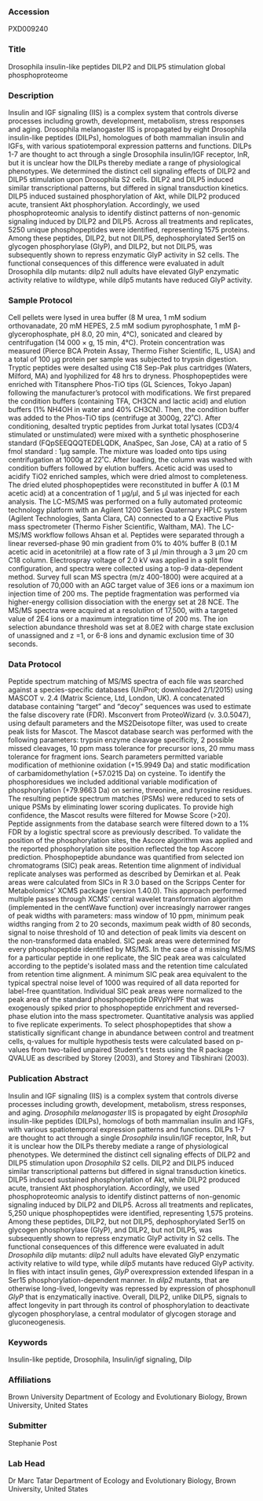 ### Accession
PXD009240

### Title
Drosophila insulin-like peptides DILP2 and DILP5 stimulation global phosphoproteome

### Description
Insulin and IGF signaling (IIS) is a complex system that controls diverse processes including growth, development, metabolism, stress responses and aging. Drosophila melanogaster IIS is propagated by eight Drosophila insulin-like peptides (DILPs), homologues of both mammalian insulin and IGFs, with various spatiotemporal expression patterns and functions. DILPs 1-7 are thought to act through a single Drosophila insulin/IGF receptor, InR, but it is unclear how the DILPs thereby mediate a range of physiological phenotypes. We determined the distinct cell signaling effects of DILP2 and DILP5 stimulation upon Drosophila S2 cells. DILP2 and DILP5 induced similar transcriptional patterns, but differed in signal transduction kinetics.  DILP5 induced sustained phosphorylation of Akt, while DILP2 produced acute, transient Akt phosphorylation. Accordingly, we used phosphoproteomic analysis to identify distinct patterns of non-genomic signaling induced by DILP2 and DILP5. Across all treatments and replicates, 5250 unique phosphopeptides were identified, representing 1575 proteins. Among these peptides, DILP2, but not DILP5, dephosphorylated Ser15 on glycogen phosphorylase (GlyP), and DILP2, but not DILP5, was subsequently shown to repress enzymatic GlyP activity in S2 cells. The functional consequences of this difference were evaluated in adult Drosophila dilp mutants: dilp2 null adults have elevated GlyP enzymatic activity relative to wildtype, while dilp5 mutants have reduced GlyP activity.

### Sample Protocol
Cell pellets were lysed in urea buffer (8 M urea, 1 mM sodium orthovanadate, 20 mM HEPES, 2.5 mM sodium pyrophosphate, 1 mM β-glycerophosphate, pH 8.0, 20 min, 4°C), sonicated and cleared by centrifugation (14 000 × g, 15 min, 4°C). Protein concentration was measured (Pierce BCA Protein Assay, Thermo Fisher Scientific, IL, USA) and a total of 100 μg protein per sample was subjected to trypsin digestion. Tryptic peptides were desalted using C18 Sep-Pak plus cartridges (Waters, Milford, MA) and lyophilized for 48 hrs to dryness. Phosphopeptides were enriched with Titansphere Phos-TiO tips (GL Sciences, Tokyo Japan) following the manufacturer’s protocol with modifications. We first prepared the condition buffers (containing TFA, CH3CN and lactic acid) and elution buffers (1% NH4OH in water and 40% CH3CN). Then, the condition buffer was added to the Phos-TiO tips (centrifuge at 3000g, 22˚C). After conditioning, desalted tryptic peptides from Jurkat total lysates (CD3/4 stimulated or unstimulated) were mixed with a synthetic phosphoserine standard (FQpSEEQQQTEDELQDK, AnaSpec, San Jose, CA) at a ratio of 5 fmol standard : 1μg sample. The mixture was loaded onto tips using centrifugation at 1000g at 22˚C. After loading, the column was washed with condition buffers followed by elution buffers. Acetic acid was used to acidify TiO2 enriched samples, which were dried almost to completeness. The dried eluted phosphopeptides were reconstituted in buffer A (0.1 M acetic acid) at a concentration of 1 μg/μl, and 5 μl was injected for each analysis. The LC-MS/MS was performed on a fully automated proteomic technology platform with an Agilent 1200 Series Quaternary HPLC system (Agilent Technologies, Santa Clara, CA) connected to a Q Exactive Plus mass spectrometer (Thermo Fisher Scientific, Waltham, MA). The LC-MS/MS workflow follows Ahsan et al. Peptides were separated through a linear reversed-phase 90 min gradient from 0% to 40% buffer B (0.1 M acetic acid in acetonitrile) at a flow rate of 3 μl /min through a 3 μm 20 cm C18 column. Electrospray voltage of 2.0 kV was applied in a split flow configuration, and spectra were collected using a top-9 data-dependent method. Survey full scan MS spectra (m/z 400-1800) were acquired at a resolution of 70,000 with an AGC target value of 3E6 ions or a maximum ion injection time of 200 ms. The peptide fragmentation was performed via higher-energy collision dissociation with the energy set at 28 NCE. The MS/MS spectra were acquired at a resolution of 17,500, with a targeted value of 2E4 ions or a maximum integration time of 200 ms. The ion selection abundance threshold was set at 8.0E2 with charge state exclusion of unassigned and z =1, or 6-8 ions and dynamic exclusion time of 30 seconds.

### Data Protocol
Peptide spectrum matching of MS/MS spectra of each file was searched against a species-specific databases (UniProt; downloaded 2/1/2015) using MASCOT v. 2.4 (Matrix Science, Ltd, London, UK). A concatenated database containing “target” and “decoy” sequences was used to estimate the false discovery rate (FDR). Msconvert from ProteoWizard (v. 3.0.5047), using default parameters and the MS2Deisotope filter, was used to create peak lists for Mascot. The Mascot database search was performed with the following parameters: trypsin enzyme cleavage specificity, 2 possible missed cleavages, 10 ppm mass tolerance for precursor ions, 20 mmu mass tolerance for fragment ions. Search parameters permitted variable modification of methionine oxidation (+15.9949 Da) and static modification of carbamidomethylation (+57.0215 Da) on cysteine. To identify the phosphoresidues we included additional variable modification of phosphorylation (+79.9663 Da) on serine, threonine, and tyrosine residues. The resulting peptide spectrum matches (PSMs) were reduced to sets of unique PSMs by eliminating lower scoring duplicates. To provide high confidence, the Mascot results were filtered for Mowse Score (>20). Peptide assignments from the database search were filtered down to a 1% FDR by a logistic spectral score as previously described. To validate the position of the phosphorylation sites, the Ascore algorithm was applied and the reported phosphorylation site position reflected the top Ascore prediction. Phosphopeptide abundance was quantified from selected ion chromatograms (SIC) peak areas. Retention time alignment of individual replicate analyses was performed as described by Demirkan et al. Peak areas were calculated from SICs in R 3.0 based on the Scripps Center for Metabolomics’ XCMS package (version 1.40.0). This approach performed multiple passes through XCMS’ central wavelet transformation algorithm (implemented in the centWave function) over increasingly narrower ranges of peak widths with parameters: mass window of 10 ppm, minimum peak widths ranging from 2 to 20 seconds, maximum peak width of 80 seconds, signal to noise threshold of 10 and detection of peak limits via descent on the non-transformed data enabled. SIC peak areas were determined for every phosphopeptide identified by MS/MS. In the case of a missing MS/MS for a particular peptide in one replicate, the SIC peak area was calculated according to the peptide's isolated mass and the retention time calculated from retention time alignment. A minimum SIC peak area equivalent to the typical spectral noise level of 1000 was required of all data reported for label-free quantitation. Individual SIC peak areas were normalized to the peak area of the standard phosphopeptide DRVpYHPF that was exogenously spiked prior to phosphopeptide enrichment and reversed-phase elution into the mass spectrometer. Quantitative analysis was applied to five replicate experiments. To select phosphopeptides that show a statistically significant change in abundance between control and treatment cells, q-values for multiple hypothesis tests were calculated based on p-values from two-tailed unpaired Student’s t tests using the R package QVALUE as described by Storey (2003), and Storey and Tibshirani (2003).

### Publication Abstract
Insulin and IGF signaling (IIS) is a complex system that controls diverse processes including growth, development, metabolism, stress responses, and aging. <i>Drosophila melanogaster</i> IIS is propagated by eight <i>Drosophila</i> insulin-like peptides (DILPs), homologs of both mammalian insulin and IGFs, with various spatiotemporal expression patterns and functions. DILPs 1-7 are thought to act through a single <i>Drosophila</i> insulin/IGF receptor, InR, but it is unclear how the DILPs thereby mediate a range of physiological phenotypes. We determined the distinct cell signaling effects of DILP2 and DILP5 stimulation upon <i>Drosophila</i> S2 cells. DILP2 and DILP5 induced similar transcriptional patterns but differed in signal transduction kinetics. DILP5 induced sustained phosphorylation of Akt, while DILP2 produced acute, transient Akt phosphorylation. Accordingly, we used phosphoproteomic analysis to identify distinct patterns of non-genomic signaling induced by DILP2 and DILP5. Across all treatments and replicates, 5,250 unique phosphopeptides were identified, representing 1,575 proteins. Among these peptides, DILP2, but not DILP5, dephosphorylated Ser15 on glycogen phosphorylase (GlyP), and DILP2, but not DILP5, was subsequently shown to repress enzymatic GlyP activity in S2 cells. The functional consequences of this difference were evaluated in adult <i>Drosophila dilp</i> mutants: <i>dilp2</i> null adults have elevated GlyP enzymatic activity relative to wild type, while <i>dilp5</i> mutants have reduced GlyP activity. In flies with intact insulin genes, <i>GlyP</i> overexpression extended lifespan in a Ser15 phosphorylation-dependent manner. In <i>dilp2</i> mutants, that are otherwise long-lived, longevity was repressed by expression of phosphonull <i>GlyP</i> that is enzymatically inactive. Overall, DILP2, unlike DILP5, signals to affect longevity in part through its control of phosphorylation to deactivate glycogen phosphorylase, a central modulator of glycogen storage and gluconeogenesis.

### Keywords
Insulin-like peptide, Drosophila, Insulin/igf signaling, Dilp

### Affiliations
Brown University
Department of Ecology and Evolutionary Biology, Brown University, United States

### Submitter
Stephanie Post

### Lab Head
Dr Marc Tatar
Department of Ecology and Evolutionary Biology, Brown University, United States


